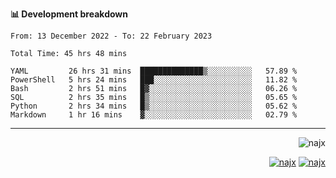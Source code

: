 <b>📊 Development breakdown</b>
<!--START_SECTION:waka-->

```text
From: 13 December 2022 - To: 22 February 2023

Total Time: 45 hrs 48 mins

YAML         26 hrs 31 mins  ██████████████▒░░░░░░░░░░   57.89 %
PowerShell   5 hrs 24 mins   ███░░░░░░░░░░░░░░░░░░░░░░   11.82 %
Bash         2 hrs 51 mins   █▓░░░░░░░░░░░░░░░░░░░░░░░   06.26 %
SQL          2 hrs 35 mins   █▒░░░░░░░░░░░░░░░░░░░░░░░   05.65 %
Python       2 hrs 34 mins   █▒░░░░░░░░░░░░░░░░░░░░░░░   05.62 %
Markdown     1 hr 16 mins    ▓░░░░░░░░░░░░░░░░░░░░░░░░   02.79 %
```

<!--END_SECTION:waka-->
-----
<p align="right">
  <img src="https://komarev.com/ghpvc/?username=najx&label=GitHub%20Profile%20Views&color=yellow&style=flat" alt="najx" />
</p align="center">
<p align="right">
  <a href="https://www.linkedin.com/in/abdx"><img src="https://img.shields.io/badge/LinkedIn--_.svg?style=social&logo=linkedin" alt="najx"></a>
  <a href="https://stackoverflow.com/users/19588110/najim-abdelmoula"><img src="https://img.shields.io/badge/Stack Overflow--_.svg?style=social&logo=stackoverflow" alt="najx"></a>
</p align="center">
